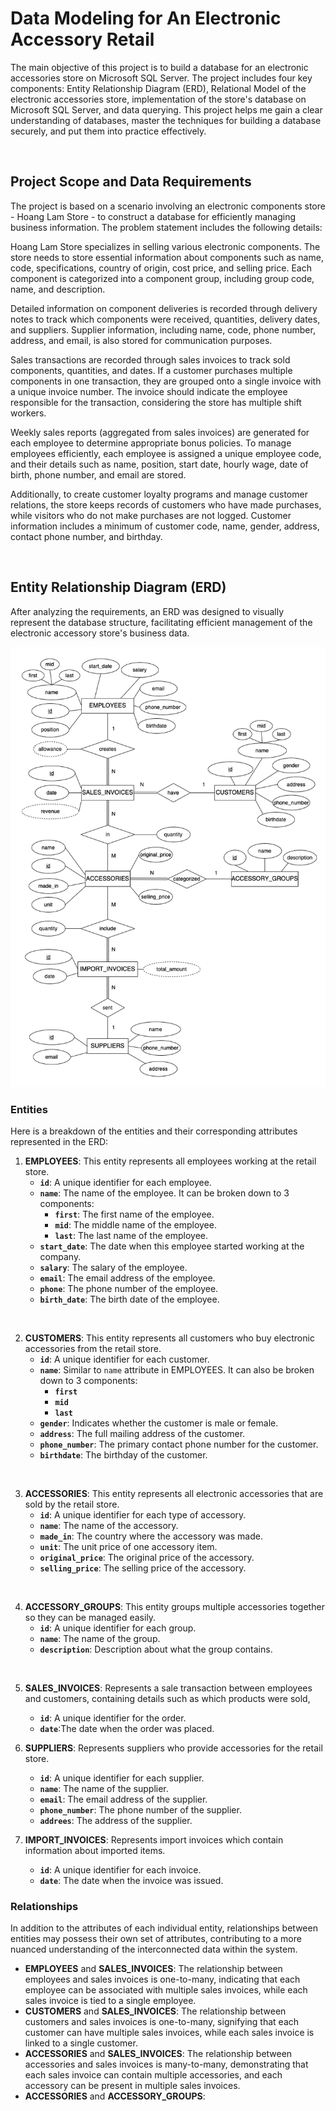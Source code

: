 # Data Modeling for An Electronic Accessory Retail

The main objective of this project is to build a database for an electronic accessories store on Microsoft SQL Server. The project includes four key components: Entity Relationship Diagram (ERD), Relational Model of the electronic accessories store, implementation of the store's database on Microsoft SQL Server, and data querying. This project helps me gain a clear understanding of databases, master the techniques for building a database securely, and put them into practice effectively.

<br>

## Project Scope and Data Requirements

The project is based on a scenario involving an electronic components store - Hoang Lam Store - to construct a database for efficiently managing business information. The problem statement includes the following details:

Hoang Lam Store specializes in selling various electronic components. The store needs to store essential information about components such as name, code, specifications, country of origin, cost price, and selling price. Each component is categorized into a component group, including group code, name, and description.

Detailed information on component deliveries is recorded through delivery notes to track which components were received, quantities, delivery dates, and suppliers. Supplier information, including name, code, phone number, address, and email, is also stored for communication purposes.

Sales transactions are recorded through sales invoices to track sold components, quantities, and dates. If a customer purchases multiple components in one transaction, they are grouped onto a single invoice with a unique invoice number. The invoice should indicate the employee responsible for the transaction, considering the store has multiple shift workers.

Weekly sales reports (aggregated from sales invoices) are generated for each employee to determine appropriate bonus policies. To manage employees efficiently, each employee is assigned a unique employee code, and their details such as name, position, start date, hourly wage, date of birth, phone number, and email are stored.

Additionally, to create customer loyalty programs and manage customer relations, the store keeps records of customers who have made purchases, while visitors who do not make purchases are not logged. Customer information includes a minimum of customer code, name, gender, address, contact phone number, and birthday.

<br>

## Entity Relationship Diagram (ERD)

After analyzing the requirements, an ERD was designed to visually represent the database structure, facilitating efficient management of the electronic accessory store's business data.

![ERD](figures/ERD.png)

### Entities

Here is a breakdown of the entities and their corresponding attributes represented in the ERD:

1. **EMPLOYEES**:  This entity represents all employees working at the retail store.
   - **`id`**: A unique identifier for each employee.
   - **`name`**:  The name of the employee. It can be broken down to 3 components:
     - **`first`**: The first name of the employee.
     - **`mid`**: The middle name of the employee.
     - **`last`**: The last name of the employee.
   - **`start_date`**:  The date when this employee started working at the company.
   - **`salary`**:  The salary of the employee.
   - **`email`**:  The email address of the employee.
   - **`phone`**: The phone number of the employee.
   - **`birth_date`**: The birth date of the employee.
<br>

2. **CUSTOMERS**:  This entity represents all customers who buy electronic accessories from the retail store.
   - **`id`**: A unique identifier for each customer.
   - **`name`**: Similar to `name` attribute in EMPLOYEES. It can also be broken down to 3 components:
     - **`first`**
     - **`mid`**
     - **`last`**
   - **`gender`**: Indicates whether the customer is male or female.
   - **`address`**: The full mailing address of the customer.
   - **`phone_number`**: The primary contact phone number for the customer.
   - **`birthdate`**: The birthday of the customer.
<br>

3. **ACCESSORIES**:  This entity represents all  electronic accessories that are sold by the retail store.
   - **`id`**: A unique identifier for each type of accessory.
   - **`name`**: The name of the accessory.
   - **`made_in`**: The country where the accessory was made.
   - **`unit`**: The unit price of one accessory item.
   - **`original_price`**: The original price of the accessory.
   - **`selling_price`**: The selling price of the accessory.
<br>

4. **ACCESSORY_GROUPS**: This entity groups multiple accessories together so they can be managed easily.
    - **`id`**: A unique identifier for each group.
    - **`name`**: The name of the group.
    - **`description`**: Description about what the group contains.
<br>

5. **SALES_INVOICES**: Represents a sale transaction between employees and customers, containing details such as which products were sold,
    - **`id`**: A unique identifier for the order.
    - **`date`**:The date when the order was placed.

6. **SUPPLIERS**: Represents suppliers who provide accessories for the retail store.
    - **`id`**: A unique identifier for each supplier.
    - **`name`**: The name of the supplier.
    - **`email`**:  The email address of the supplier.
    - **`phone_number`**:  The phone number of the supplier.
    - **`addrees`**: The address of the supplier.

7. **IMPORT_INVOICES**: Represents import invoices which contain information about imported items.
    - **`id`**: A unique identifier for each invoice.
    - **`date`**: The date when the invoice was issued.

### Relationships

In addition to the attributes of each individual entity, relationships between entities may possess their own set of attributes, contributing to a more nuanced understanding of the interconnected data within the system.

- **EMPLOYEES** and **SALES_INVOICES**: The relationship between employees and sales invoices is one-to-many, indicating that each employee can be associated with multiple sales invoices, while each sales invoice is tied to a single employee.
- **CUSTOMERS** and **SALES_INVOICES**: The relationship between customers and sales invoices is one-to-many, signifying that each customer can have multiple sales invoices, while each sales invoice is linked to a single customer.
- **ACCESSORIES** and **SALES_INVOICES**: The relationship between accessories and sales invoices is many-to-many, demonstrating that each sales invoice can contain multiple accessories, and each accessory can be present in multiple sales invoices.
- **ACCESSORIES** and **ACCESSORY_GROUPS**: 